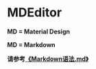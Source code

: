 # MDEditor
**MD = Material Design**

**MD = Markdown**

**请参考[《Markdown语法.md》](https://github.com/huangyu0522/MDEditor/blob/master/Markdown%E8%AF%AD%E6%B3%95.md)**

